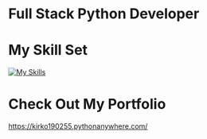 # Full Stack Python Developer

# My Skill Set
[![My Skills](https://skillicons.dev/icons?i=python,js,css,html,django,flask,mysql,git,java,ts)](https://skillicons.dev)

# Check Out My Portfolio
https://kirko190255.pythonanywhere.com/
